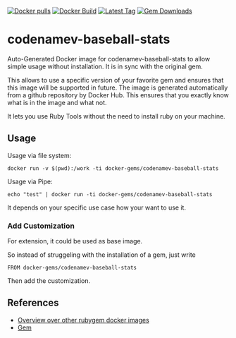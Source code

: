 [![Docker pulls](https://img.shields.io/docker/pulls/rubygem/codenamev-baseball-stats.svg)](https://hub.docker.com/r/rubygem/codenamev-baseball-stats/)
[![Docker Build](https://img.shields.io/docker/automated/rubygem/codenamev-baseball-stats.svg)](https://hub.docker.com/r/rubygem/codenamev-baseball-stats/)
[![Latest Tag](https://img.shields.io/github/tag/docker-rubygem/codenamev-baseball-stats.svg)](https://hub.docker.com/r/rubygem/codenamev-baseball-stats/)
[![Gem Downloads](https://img.shields.io/gem/dt/codenamev-baseball-stats.svg)](https://rubygems.org/gems/codenamev-baseball-stats/)
# codenamev-baseball-stats

Auto-Generated Docker image for codenamev-baseball-stats to allow simple usage without installation.
It is in sync with the original gem.

This allows to use a specific version of your favorite gem and ensures that this image will be supported in future.
The image is generated automatically from a github repository by Docker Hub.
This ensures that you exactly know what is in the image and what not.

It lets you use Ruby Tools without the need to install ruby on your machine.

## Usage

Usage via file system:

`docker run -v $(pwd):/work -ti docker-gems/codenamev-baseball-stats`

Usage via Pipe:

`echo "test" | docker run -ti docker-gems/codenamev-baseball-stats`

It depends on your specific use case how your want to use it.

### Add Customization

For extension, it could be used as base image.

So instead of struggeling with the installation of a gem, just write

`FROM docker-gems/codenamev-baseball-stats`

Then add the customization.

## References

 - [Overview over other rubygem docker images](https://github.com/thinkbot/docker-rubygem)
 - [Gem](https://rubygems.org/gems/codenamev-baseball-stats/)
